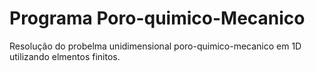 # Programa Poro-quimico-Mecanico

Resolução do probelma unidimensional poro-quimico-mecanico em 1D utilizando elmentos finitos.